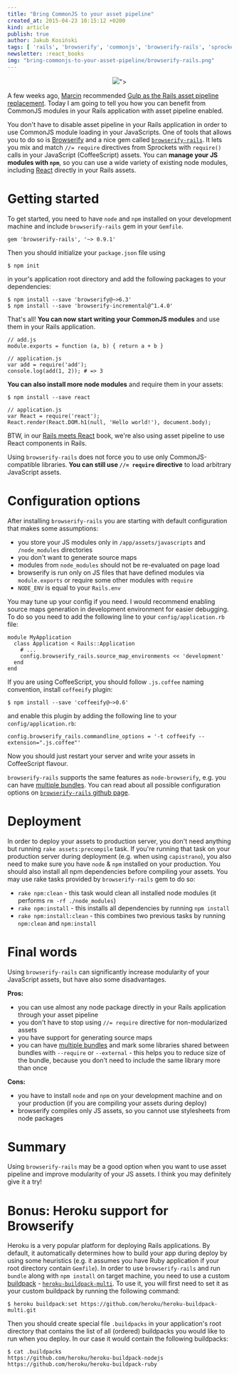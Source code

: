 ```yaml
---
title: "Bring CommonJS to your asset pipeline"
created_at: 2015-04-23 10:15:12 +0200
kind: article
publish: true
author: Jakub Kosiński
tags: [ 'rails', 'browserify', 'commonjs', 'browserify-rails', 'sprockets', 'assets', 'javascript' ]
newsletter: :react_books
img: "bring-commonjs-to-your-asset-pipeline/browserify-rails.png"
---
```


<p>
  <figure align="center">
    <img src="<%= src_fit("bring-commonjs-to-your-asset-pipeline/browserify-rails.png") %>">
  </figure>
</p>

A few weeks ago, [Marcin](https://twitter.com/killavus) recommended [Gulp as the Rails asset pipeline replacement](/2015/03/gulp-modern-approach-to-asset-pipeline-for-rails-developers/). Today I am going to tell you how you can benefit from CommonJS modules in your Rails application with asset pipeline enabled.

<!-- more -->

You don't have to disable asset pipeline in your Rails application in order to use CommonJS module loading in your JavaScripts. One of tools that allows you to do so is [Browserify](http://browserify.org/) and a nice gem called [`browserify-rails`](https://github.com/browserify-rails/browserify-rails). It lets you mix and match `//= require` directives from Sprockets with `require()` calls in your JavaScript (CoffeeScript) assets. You can **manage your JS modules with `npm`**, so you can use a wide variety of existing node modules, including [React](https://facebook.github.io/react/) directly in your Rails assets.

# Getting started

To get started, you need to have `node` and `npm` installed on your development machine and include `browserify-rails` gem in your `Gemfile`.

    gem 'browserify-rails', '~> 0.9.1'

Then you should initialize your `package.json` file using

    $ npm init

in your's application root directory and add the following packages to your dependencies:

    $ npm install --save 'browserify@~>6.3'
    $ npm install --save 'browserify-incremental@^1.4.0'

That's all! **You can now start writing your CommonJS modules** and use them in your Rails application.

    // add.js
    module.exports = function (a, b) { return a + b }

    // application.js
    var add = require('add');
    console.log(add(1, 2)); # => 3

**You can also install more node modules** and require them in your assets:

    $ npm install --save react

    // application.js
    var React = require('react');
    React.render(React.DOM.h1(null, 'Hello world!'), document.body);

BTW, in our [Rails meets React](http://blog.arkency.com/rails-react/) book, we're also using asset pipeline to use React components in Rails.

Using `browserify-rails` does not force you to use only CommonJS-compatible libraries. **You can still use `//= require` directive** to load arbitrary JavaScript assets.

# Configuration options

After installing `browserify-rails` you are starting with default configuration that makes some assumptions:

* you store your JS modules only in `/app/assets/javascripts` and `/node_modules` directories
* you don't want to generate source maps
* modules from `node_modules` should not be re-evaluated on page load
* browserify is run only on JS files that have defined modules via `module.exports` or require some other modules with `require`
* `NODE_ENV` is equal to your `Rails.env`

You may tune up your config if you need. I would recommend enabling source maps generation in development environment for easier debugging. To do so you need to add the following line to your `config/application.rb` file:

    module MyApplication
      class Application < Rails::Application
        # ...
        config.browserify_rails.source_map_environments << 'development'
      end
    end

If you are using CoffeeScript, you should follow `.js.coffee` naming convention, install `coffeeify` plugin:

    $ npm install --save 'coffeeify@~>0.6'

and enable this plugin by adding the following line to your `config/application.rb`:

    config.browserify_rails.commandline_options = '-t coffeeify --extension=".js.coffee"'

Now you should just restart your server and write your assets in CoffeeScript flavour.

`browserify-rails` supports the same features as `node-browserify`, e.g. you can have [multiple bundles](https://github.com/substack/node-browserify#multiple-bundles). You can read about all possible configuration options on [`browserify-rails` github page](https://github.com/browserify-rails/browserify-rails#configuration).

# Deployment

In order to deploy your assets to production server, you don't need anything but running `rake assets:precompile` task. If you're running that task on your production server during deployment (e.g. when using `capistrano`), you also need to make sure you have `node` & `npm` installed on your production. You should also install all npm dependencies before compiling your assets. You may use rake tasks provided by `browserify-rails` gem to do so:

* `rake npm:clean` - this task would clean all installed node modules (it performs `rm -rf ./node_modules`)
* `rake npm:install` - this installs all dependencies by running `npm install`
* `rake npm:install:clean` - this combines two previous tasks by running `npm:clean` and `npm:install`

# Final words

Using `browserify-rails` can significantly increase modularity of your JavaScript assets, but have also some disadvantages.

**Pros:**

* you can use almost any node package directly in your Rails application through your asset pipeline
* you don't have to stop using `//= require` directive for non-modularized assets
* you have support for generating source maps
* you can have [multiple bundles](https://github.com/browserify-rails/browserify-rails#multiple-bundles) and mark some libraries shared between bundles with `--require` or `--external` - this helps you to reduce size of the bundle, because you don't need to include the same library more than once

**Cons:**

* you have to install `node` and `npm` on your development machine and on your production (if you are compiling your assets during deploy)
* browserify compiles only JS assets, so you cannot use stylesheets from node packages

# Summary

Using `browserify-rails` may be a good option when you want to use asset pipeline and improve modularity of your JS assets. I think you may definitely give it a try!

# Bonus: Heroku support for Browserify

Heroku is a very popular platform for deploying Rails applications. By default, it automatically determines how to build your app during deploy by using some heuristics (e.g. it assumes you have Ruby application if your root directory contain `Gemfile`). In order to use `browserify-rails` and run `bundle` along with `npm install` on target machine, you need to use a custom [buildpack](http://devcenter.heroku.com/articles/buildpacks) - [`heroku-buildpack-multi`](https://github.com/heroku/heroku-buildpack-multi). To use it, you will first need to set it as your custom buildpack by running the following command:

    $ heroku buildpack:set https://github.com/heroku/heroku-buildpack-multi.git

Then you should create special file `.buildpacks` in your application's root directory that contains the list of all (ordered) buildpacks you would like to run when you deploy. In our case it would contain the following buildpacks:

    $ cat .buildpacks
    https://github.com/heroku/heroku-buildpack-nodejs
    https://github.com/heroku/heroku-buildpack-ruby
